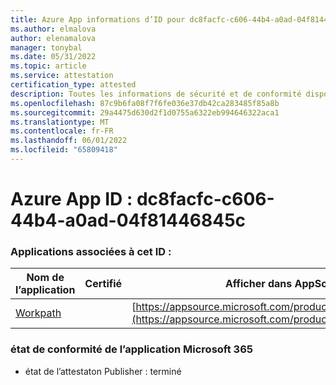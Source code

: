 ```yaml
---
title: Azure App informations d’ID pour dc8facfc-c606-44b4-a0ad-04f81446845c
ms.author: elmalova
author: elenamalova
manager: tonybal
ms.date: 05/31/2022
ms.topic: article
ms.service: attestation
certification_type: attested
description: Toutes les informations de sécurité et de conformité disponibles pour dc8facfc-c606-44b4-a0ad-04f81446845c.
ms.openlocfilehash: 87c9b6fa08f7f6fe036e37db42ca283485f85a8b
ms.sourcegitcommit: 29a4475d630d2f1d0755a6322eb994646322aca1
ms.translationtype: MT
ms.contentlocale: fr-FR
ms.lasthandoff: 06/01/2022
ms.locfileid: "65809418"
---
```

# <a name="azure-app-id-dc8facfc-c606-44b4-a0ad-04f81446845c"></a>Azure App ID : dc8facfc-c606-44b4-a0ad-04f81446845c


### <a name="apps-associated-with-this-id"></a>Applications associées à cet ID :
| **Nom de l’application** | **Certifié** | **Afficher dans AppSource** |
|--------------|---------------|-----------------------|
| [Workpath](../forward/WA200003898.md) |  | [https://appsource.microsoft.com/product/office/WA200003898](https://appsource.microsoft.com/product/office/WA200003898) |

### <a name="microsoft-365-app-compliance-status"></a>état de conformité de l’application Microsoft 365
- état de l’attestaton Publisher : terminé

